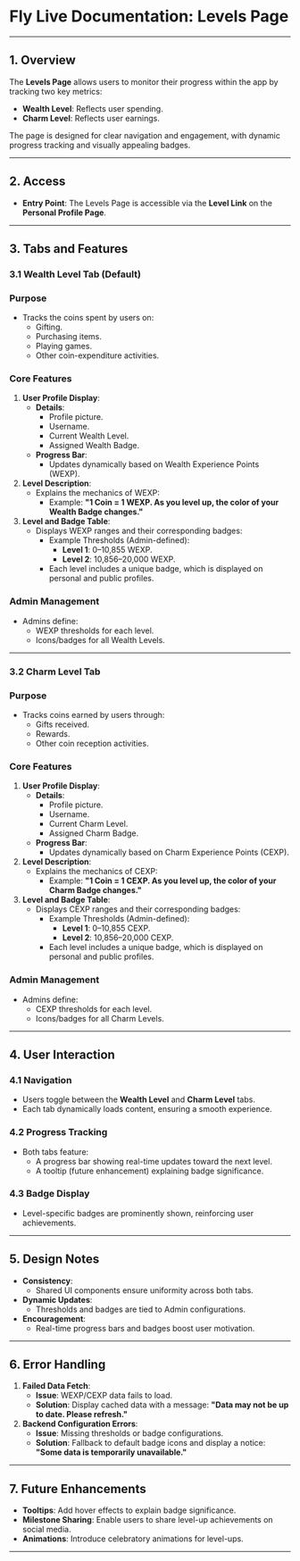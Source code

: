 # Fly Live Documentation: Levels Page

---

## **1. Overview**

The **Levels Page** allows users to monitor their progress within the app by tracking two key metrics:

- **Wealth Level**: Reflects user spending.
- **Charm Level**: Reflects user earnings.

The page is designed for clear navigation and engagement, with dynamic progress tracking and visually appealing badges.

---

## **2. Access**

- **Entry Point**: The Levels Page is accessible via the **Level Link** on the **Personal Profile Page**.

---

## **3. Tabs and Features**

### **3.1 Wealth Level Tab (Default)**

### **Purpose**

- Tracks the coins spent by users on:
    - Gifting.
    - Purchasing items.
    - Playing games.
    - Other coin-expenditure activities.

### **Core Features**

1. **User Profile Display**:
    - **Details**:
        - Profile picture.
        - Username.
        - Current Wealth Level.
        - Assigned Wealth Badge.
    - **Progress Bar**:
        - Updates dynamically based on Wealth Experience Points (WEXP).
2. **Level Description**:
    - Explains the mechanics of WEXP:
        - Example: **"1 Coin = 1 WEXP. As you level up, the color of your Wealth Badge changes."**
3. **Level and Badge Table**:
    - Displays WEXP ranges and their corresponding badges:
        - Example Thresholds (Admin-defined):
            - **Level 1**: 0–10,855 WEXP.
            - **Level 2**: 10,856–20,000 WEXP.
        - Each level includes a unique badge, which is displayed on personal and public profiles.

### **Admin Management**

- Admins define:
    - WEXP thresholds for each level.
    - Icons/badges for all Wealth Levels.

---

### **3.2 Charm Level Tab**

### **Purpose**

- Tracks coins earned by users through:
    - Gifts received.
    - Rewards.
    - Other coin reception activities.

### **Core Features**

1. **User Profile Display**:
    - **Details**:
        - Profile picture.
        - Username.
        - Current Charm Level.
        - Assigned Charm Badge.
    - **Progress Bar**:
        - Updates dynamically based on Charm Experience Points (CEXP).
2. **Level Description**:
    - Explains the mechanics of CEXP:
        - Example: **"1 Coin = 1 CEXP. As you level up, the color of your Charm Badge changes."**
3. **Level and Badge Table**:
    - Displays CEXP ranges and their corresponding badges:
        - Example Thresholds (Admin-defined):
            - **Level 1**: 0–10,855 CEXP.
            - **Level 2**: 10,856–20,000 CEXP.
        - Each level includes a unique badge, which is displayed on personal and public profiles.

### **Admin Management**

- Admins define:
    - CEXP thresholds for each level.
    - Icons/badges for all Charm Levels.

---

## **4. User Interaction**

### **4.1 Navigation**

- Users toggle between the **Wealth Level** and **Charm Level** tabs.
- Each tab dynamically loads content, ensuring a smooth experience.

### **4.2 Progress Tracking**

- Both tabs feature:
    - A progress bar showing real-time updates toward the next level.
    - A tooltip (future enhancement) explaining badge significance.

### **4.3 Badge Display**

- Level-specific badges are prominently shown, reinforcing user achievements.

---

## **5. Design Notes**

- **Consistency**:
    - Shared UI components ensure uniformity across both tabs.
- **Dynamic Updates**:
    - Thresholds and badges are tied to Admin configurations.
- **Encouragement**:
    - Real-time progress bars and badges boost user motivation.

---

## **6. Error Handling**

1. **Failed Data Fetch**:
    - **Issue**: WEXP/CEXP data fails to load.
    - **Solution**: Display cached data with a message: **"Data may not be up to date. Please refresh."**
2. **Backend Configuration Errors**:
    - **Issue**: Missing thresholds or badge configurations.
    - **Solution**: Fallback to default badge icons and display a notice: **"Some data is temporarily unavailable."**

---

## **7. Future Enhancements**

- **Tooltips**: Add hover effects to explain badge significance.
- **Milestone Sharing**: Enable users to share level-up achievements on social media.
- **Animations**: Introduce celebratory animations for level-ups.

---